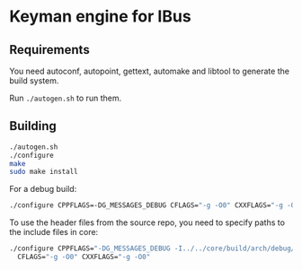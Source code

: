 # Keyman engine for IBus

## Requirements

You need autoconf, autopoint, gettext, automake and libtool to generate the build system.

Run `./autogen.sh` to run them.

## Building

```bash
./autogen.sh
./configure
make
sudo make install
```

For a debug build:

```bash
./configure CPPFLAGS=-DG_MESSAGES_DEBUG CFLAGS="-g -O0" CXXFLAGS="-g -O0"
```

To use the header files from the source repo, you need to specify paths to the include files in core:

```bash
./configure CPPFLAGS="-DG_MESSAGES_DEBUG -I../../core/build/arch/debug/include/ -I../../common/include/ -I../../core/include/" \
  CFLAGS="-g -O0" CXXFLAGS="-g -O0"
```
